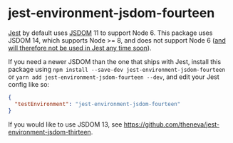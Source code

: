 # jest-environment-jsdom-fourteen

[Jest](https://jestjs.io) by default uses [JSDOM](https://github.com/jsdom/jsdom) 11 to support Node 6. This package uses JSDOM 14, which supports Node >= 8, and does not support Node 6 ([and will therefore not be used in Jest any time soon](https://github.com/kentcdodds/dom-testing-library/issues/115#issuecomment-428314737)).

If you need a newer JSDOM than the one that ships with Jest, install this package using `npm install --save-dev jest-environment-jsdom-fourteen` or `yarn add jest-environment-jsdom-fourteen --dev`, and edit your Jest config like so:

```json
{
  "testEnvironment": "jest-environment-jsdom-fourteen"
}
```

If you would like to use JSDOM 13, see https://github.com/theneva/jest-environment-jsdom-thirteen.
